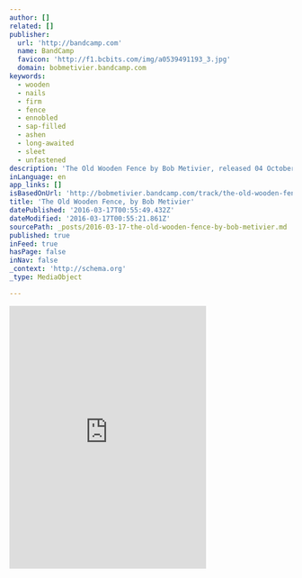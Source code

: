 ```yaml
---
author: []
related: []
publisher:
  url: 'http://bandcamp.com'
  name: BandCamp
  favicon: 'http://f1.bcbits.com/img/a0539491193_3.jpg'
  domain: bobmetivier.bandcamp.com
keywords:
  - wooden
  - nails
  - firm
  - fence
  - ennobled
  - sap-filled
  - ashen
  - long-awaited
  - sleet
  - unfastened
description: 'The Old Wooden Fence by Bob Metivier, released 04 October 2001 The old wooden fence Beaten and torn through the years By the wind and the sudden storms -all that nature could conspire to bring. Yet it somehow managed to hold firm In its simple purpose To keep the strangers out and the restless in.'
inLanguage: en
app_links: []
isBasedOnUrl: 'http://bobmetivier.bandcamp.com/track/the-old-wooden-fence'
title: 'The Old Wooden Fence, by Bob Metivier'
datePublished: '2016-03-17T00:55:49.432Z'
dateModified: '2016-03-17T00:55:21.861Z'
sourcePath: _posts/2016-03-17-the-old-wooden-fence-by-bob-metivier.md
published: true
inFeed: true
hasPage: false
inNav: false
_context: 'http://schema.org'
_type: MediaObject

---
```

<iframe src="http://cdn.embedly.com/widgets/media.html?src=https%3A%2F%2Fbandcamp.com%2FEmbeddedPlayer%2Fv%3D2%2Ftrack%3D2047483631%2Fsize%3Dlarge%2Flinkcol%3D0084B4%2Fnotracklist%3Dtrue%2Ftwittercard%3Dtrue%2F&amp;url=http%3A%2F%2Fbobmetivier.bandcamp.com%2Ftrack%2Fthe-old-wooden-fence&amp;image=http%3A%2F%2Ff1.bcbits.com%2Fimg%2Fa0539491193_5.jpg&amp;key=b7d04c9b404c499eba89ee7072e1c4f7&amp;type=text%2Fhtml&amp;schema=bandcamp" width="350" height="467" scrolling="no" frameborder="0" allowfullscreen="allowfullscreen" style=""></iframe>